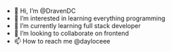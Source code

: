 - 👋 Hi, I’m @DravenDC
- 👀 I’m interested in learning everything programming
- 🌱 I’m currently learning full stack developer
- 💞️ I’m looking to collaborate on frontend
- 📫 How to reach me @dayloceee

<!---
DravenDC/DravenDC is a ✨ special ✨ repository because its `README.md` (this file) appears on your GitHub profile.
You can click the Preview link to take a look at your changes.
--->
